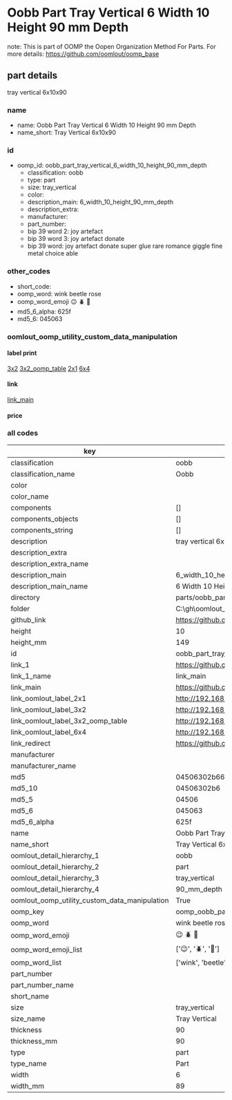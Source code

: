 # Oobb Part Tray Vertical 6 Width 10 Height 90 mm Depth  

note: This is part of OOMP the Oopen Organization Method For Parts. For more details: https://github.com/oomlout/oomp_base

##  part details
  



tray vertical 6x10x90



### name
* name: Oobb Part Tray Vertical 6 Width 10 Height 90 mm Depth
* name_short: Tray Vertical 6x10x90 
### id
* oomp_id: oobb_part_tray_vertical_6_width_10_height_90_mm_depth
  * classification: oobb
  * type: part
  * size: tray_vertical
  * color: 
  * description_main: 6_width_10_height_90_mm_depth
  * description_extra: 
  * manufacturer: 
  * part_number: 
  * bip 39 word 2: joy artefact
  * bip 39 word 3: joy artefact donate
  * bip 39 word: joy artefact donate super glue rare romance giggle fine metal choice able

### other_codes
* short_code: 
* oomp_word: wink beetle rose
* oomp_word_emoji :wink: :beetle: :rose:
* md5_6_alpha: 625f
* md5_6: 045063






### oomlout_oomp_utility_custom_data_manipulation
#### label print
[3x2](http://192.168.1.245:1112/?label=oomp%20625f)
[3x2_oomp_table](http://192.168.1.108:1112/?label=oomp%20625f)
[2x1](http://192.168.1.242:1112/?label=oomp%20625f)
[6x4](http://192.168.1.55:1112/?label=oomp%20625f)    

#### link

[link_main](https://github.com/oomlout/oomlout_oobb_version_4_generated_parts/tree/main/navigation_oomp/oobb/part/tray_vertical/6_width_10_height_90_mm_depth/part)                              

#### price







### all codes 
| key | value |  
| --- | --- |  
| classification | oobb |  
| classification_name | Oobb |  
| color |  |  
| color_name |  |  
| components | [] |  
| components_objects | [] |  
| components_string | [] |  
| description | tray vertical 6x10x90 |  
| description_extra |  |  
| description_extra_name |  |  
| description_main | 6_width_10_height_90_mm_depth |  
| description_main_name | 6 Width 10 Height 90 mm Depth |  
| directory | parts/oobb_part_tray_vertical_6_width_10_height_90_mm_depth |  
| folder | C:\gh\oomlout_oobb_version_4_generated_parts\parts\oobb_part_tray_vertical_6_width_10_height_90_mm_depth |  
| github_link | https://github.com/oomlout/oomlout_oomp_part_src/tree/main/parts/oobb_part_tray_vertical_6_width_10_height_90_mm_depth |  
| height | 10 |  
| height_mm | 149 |  
| id | oobb_part_tray_vertical_6_width_10_height_90_mm_depth |  
| link_1 | https://github.com/oomlout/oomlout_oobb_version_4_generated_parts/tree/main/navigation_oomp/oobb/part/tray_vertical/6_width_10_height_90_mm_depth/part |  
| link_1_name | link_main |  
| link_main | https://github.com/oomlout/oomlout_oobb_version_4_generated_parts/tree/main/navigation_oomp/oobb/part/tray_vertical/6_width_10_height_90_mm_depth/part |  
| link_oomlout_label_2x1 | http://192.168.1.242:1112/?label=oomp%20625f |  
| link_oomlout_label_3x2 | http://192.168.1.245:1112/?label=oomp%20625f |  
| link_oomlout_label_3x2_oomp_table | http://192.168.1.108:1112/?label=oomp%20625f |  
| link_oomlout_label_6x4 | http://192.168.1.55:1112/?label=oomp%20625f |  
| link_redirect | https://github.com/oomlout/oomlout_oobb_version_4_generated_parts/tree/main/parts/oobb_tray_vertical_06_10_90 |  
| manufacturer |  |  
| manufacturer_name |  |  
| md5 | 04506302b661f772c831fd9a82033bc4 |  
| md5_10 | 04506302b6 |  
| md5_5 | 04506 |  
| md5_6 | 045063 |  
| md5_6_alpha | 625f |  
| name | Oobb Part Tray Vertical 6 Width 10 Height 90 mm Depth |  
| name_short | Tray Vertical 6x10x90  |  
| oomlout_detail_hierarchy_1 | oobb |  
| oomlout_detail_hierarchy_2 | part |  
| oomlout_detail_hierarchy_3 | tray_vertical |  
| oomlout_detail_hierarchy_4 | 90_mm_depth |  
| oomlout_oomp_utility_custom_data_manipulation | True |  
| oomp_key | oomp_oobb_part_tray_vertical_6_width_10_height_90_mm_depth |  
| oomp_word | wink beetle rose |  
| oomp_word_emoji | :wink: :beetle: :rose: |  
| oomp_word_emoji_list | [':wink:', ':beetle:', ':rose:'] |  
| oomp_word_list | ['wink', 'beetle', 'rose'] |  
| part_number |  |  
| part_number_name |  |  
| short_name |  |  
| size | tray_vertical |  
| size_name | Tray Vertical |  
| thickness | 90 |  
| thickness_mm | 90 |  
| type | part |  
| type_name | Part |  
| width | 6 |  
| width_mm | 89 |  

